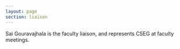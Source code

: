 ```yaml
---
layout: page
section: liaison
---
```


Sai Gouravajhala is the faculty liaison, and represents CSEG at faculty
meetings.

